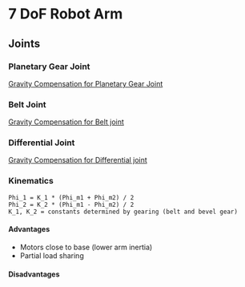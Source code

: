 # 7 DoF Robot Arm

## Joints

### Planetary Gear Joint
[Gravity Compensation for Planetary Gear Joint](https://yannickkoster.github.io/gravity-compensation-robotarm/planetary_gear_module)

### Belt Joint
[Gravity Compensation for Belt joint](https://yannickkoster.github.io/gravity-compensation-robotarm/belt_module.html)

### Differential Joint
[Gravity Compensation for Differential joint](https://yannickkoster.github.io/gravity-compensation-robotarm/differential_module.html)

### Kinematics
```
Phi_1 = K_1 * (Phi_m1 + Phi_m2) / 2
Phi_2 = K_2 * (Phi_m1 - Phi_m2) / 2
K_1, K_2 = constants determined by gearing (belt and bevel gear)
```

#### Advantages
- Motors close to base (lower arm inertia)
- Partial load sharing

#### Disadvantages
